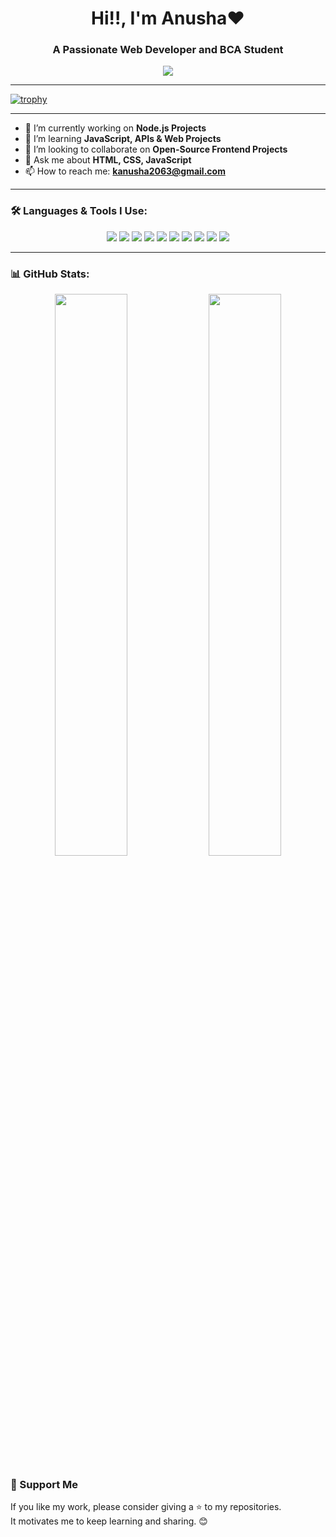 <h1 align="center">Hi!!, I'm Anusha❤️</h1>
<h3 align="center">A Passionate Web Developer and BCA Student  </h3>

<p align="center">
  <img src="https://readme-typing-svg.herokuapp.com/?lines=Self-taught+Programmer;Web+Development+Enthusiast;Learning+Daily&center=true&width=380&height=45">
</p>

---

[![trophy](https://github-profile-trophy.vercel.app/?username=anusha2063&theme=gruvbox&column=8)](https://github.com/ryo-ma/github-profile-trophy)

---

- 🔭 I’m currently working on **Node.js Projects**
- 🌱 I’m learning **JavaScript, APIs & Web Projects**
- 👯 I’m looking to collaborate on **Open-Source Frontend Projects**
- 💬 Ask me about **HTML, CSS, JavaScript**
- 📫 How to reach me: **kanusha2063@gmail.com**

---

### 🛠️ Languages & Tools I Use:

<p align="center">
  <img src="https://img.shields.io/badge/HTML5-E34F26?style=for-the-badge&logo=html5&logoColor=white"/>
  <img src="https://img.shields.io/badge/CSS3-1572B6?style=for-the-badge&logo=css3&logoColor=white"/>
  <img src="https://img.shields.io/badge/JavaScript-F7DF1E?style=for-the-badge&logo=javascript&logoColor=black"/>
  <img src="https://img.shields.io/badge/Node.js-339933?style=for-the-badge&logo=nodedotjs&logoColor=white"/>
  <img src="https://img.shields.io/badge/Java-007396?style=for-the-badge&logo=java&logoColor=white"/>
  <img src="https://img.shields.io/badge/C-00599C?style=for-the-badge&logo=c&logoColor=white"/>
  <img src="https://img.shields.io/badge/PHP-777BB4?style=for-the-badge&logo=php&logoColor=white"/>
  <img src="https://img.shields.io/badge/MySQL-4479A1?style=for-the-badge&logo=mysql&logoColor=white"/>
  <img src="https://img.shields.io/badge/VS%20Code-007ACC?style=for-the-badge&logo=visual-studio-code&logoColor=white"/>
  <img src="https://img.shields.io/badge/GitHub-181717?style=for-the-badge&logo=github&logoColor=white"/>
</p>

---

### 📊 GitHub Stats:

<p align="center">
  <img src="https://github-readme-stats.vercel.app/api?username=anusha2063&show_icons=true&theme=radical" width="48%"/>
  <img src="https://github-readme-stats.vercel.app/api/top-langs/?username=anusha2063&layout=compact&theme=radical" width="48%"/>

</p>



### 💖 Support Me

If you like my work, please consider giving a ⭐ to my repositories.  
It motivates me to keep learning and sharing. 😊

